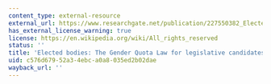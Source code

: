```yaml
---
content_type: external-resource
external_url: https://www.researchgate.net/publication/227550382_Elected_Bodies_The_Gender_Quota_Law_for_Legislative_Candidates_in_Mexico
has_external_license_warning: true
license: https://en.wikipedia.org/wiki/All_rights_reserved
status: ''
title: 'Elected bodies: The Gender Quota Law for legislative candidates in Mexico'
uid: c576d679-52a3-4ebc-a0a8-035ed2b02dae
wayback_url: ''
---
```

